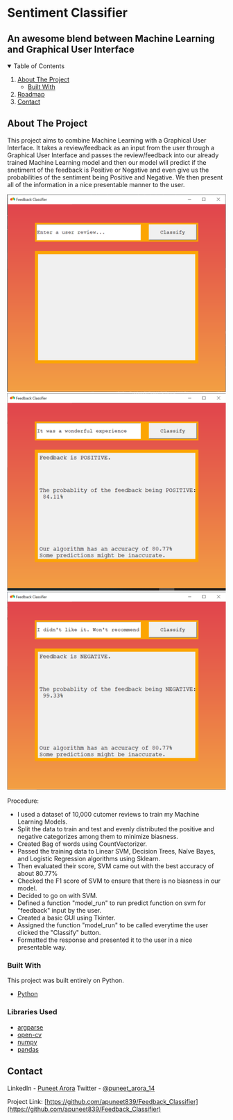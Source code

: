 # Sentiment Classifier
## An awesome blend between Machine Learning and Graphical User Interface

<!-- TABLE OF CONTENTS -->
<details open="open">
  <summary>Table of Contents</summary>
  <ol>
    <li>
      <a href="#about-the-project">About The Project</a>
      <ul>
        <li><a href="#built-with">Built With</a></li>
      </ul>
    </li>
    <li><a href="#roadmap">Roadmap</a></li>
    <li><a href="#contact">Contact</a></li>
  </ol>
</details>



<!-- ABOUT THE PROJECT -->
## About The Project

This project aims to combine Machine Learning with a Graphical User Interface. It takes a review/feedback as an input from the user through a Graphical User Interface and passes the review/feedback into our already trained Machine Learning model and then our model will predict if the snetiment of the feedback is Positive or Negative and even give us the probabilities of the sentiment being Positive and Negative. We then present all of the information in a nice presentable manner to the user.


![Sentiment Classifier Screen Shot][product-screenshot]
![Sentiment Classifier Positive Prediction Screenshot][product-positive-screenshot]
![Sentiment Classifier Negative Prediction Screenshot][product-negative-screenshot]



Procedure:

* I used a dataset of 10,000 cutomer reviews to train my Machine Learning Models.
* Split the data to train and test and evenly distributed the positive and negative categorizes among them to minimize biasness. 
* Created Bag of words using CountVectorizer.
* Passed the training data to Linear SVM, Decision Trees, Naïve Bayes, and Logistic Regression algorithms using Sklearn. 
* Then evaluated their score, SVM came out with the best accuracy of about 80.77%
* Checked the F1 score of SVM to ensure that there is no biasness in our model.
* Decided to go on with SVM.
* Defined a function "model_run" to run predict function on svm for "feedback" input by the user.
* Created a basic GUI using Tkinter.
* Assigned the function "model_run" to be called everytime the user clicked the "Classify" button.
* Formatted the response and presented it to the user in a nice presentable way.


### Built With

This project was built entirely on Python.

* [Python](https://www.python.org)

### Libraries Used

* [argparse](https://docs.python.org/3/library/argparse.html)
* [open-cv](https://opencv.org/)
* [numpy](https://numpy.org/doc/stable/)
* [pandas](https://pandas.pydata.org/docs/)


<!-- CONTACT -->
## Contact


LinkedIn - [Puneet Arora](linkedin-url)
Twitter - [@puneet_arora_14](https://twitter.com/puneet_arora_14)


Project Link: [https://github.com/apuneet839/Feedback_Classifier](https://github.com/apuneet839/Feedback_Classifier)




<!-- MARKDOWN LINKS & IMAGES -->
<!-- https://www.markdownguide.org/basic-syntax/#reference-style-links -->
[linkedin-url]: https://www.linkedin.com/in/puneet-arora-1401
[product-screenshot]: images/Sentiment_classifier_default.png
[product-positive-screenshot]: images/Sentiment_classifier_positive.png
[product-negative-screenshot]: images/Sentiment_classifier_negative.png
